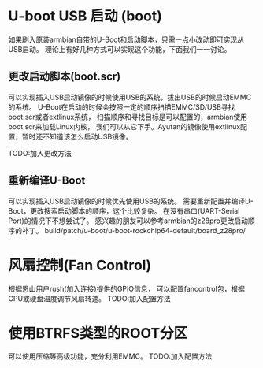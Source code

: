 # U-boot USB 启动 (boot)
如果刷入原装armbian自带的U-Boot和启动脚本，只需一点小改动即可实现从USB启动。
理论上有好几种方式可以实现这个功能，下面我们一一讨论。

## 更改启动脚本(boot.scr)
可以实现插入USB启动镜像的时候使用USB的系统，拔出USB的时候启动EMMC的系统。
U-Boot在启动的时候会按照一定的顺序扫描EMMC/SD/USB寻找boot.scr或者extlinux系统，
扫描顺序和寻找目标是可以配置的，armbian使用boot.scr来加载Linux内核，
我们可以从它下手。Ayufan的镜像使用extlinux配置，暂时还不知道该怎么启动USB镜像。

TODO:加入更改方法

## 重新编译U-Boot
可以实现插入USB启动镜像的时候优先使用USB的系统。
需要重新配置并编译U-Boot，更改搜索启动脚本的顺序，这个比较复杂。
在没有串口(UART-Serial Port)的情况下不想尝试了。
感兴趣的朋友可以参考armbian的z28pro更改启动顺序的补丁。
build/patch/u-boot/u-boot-rockchip64-default/board_z28pro/


# 风扇控制(Fan Control)
根据恩山用户rush(加入连接)提供的GPIO信息，
可以配置fancontrol包，根据CPU或硬盘温度调节风扇转速。
TODO:加入配置方法

# 使用BTRFS类型的ROOT分区
可以使用压缩等高级功能，充分利用EMMC。
TODO:加入配置方法
